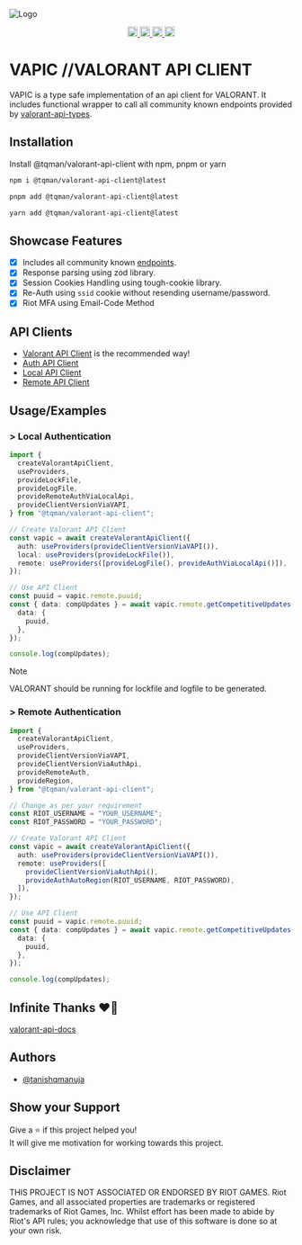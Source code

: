 ![Logo](https://raw.github.com/tanishqmanuja/valorant-api-client/main/assets/vapic-banner.png?maxAge=2592000)

<p align="center">
  <a href="https://github.com/tanishqmanuja/valorant-api-client">
      <img src="https://img.shields.io/github/actions/workflow/status/tanishqmanuja/valorant-api-client/ci.yaml?style=flat&logo=github&label=CI" alt="CI Status" height="18">
  </a>
  <a href="https://www.npmjs.com/package/@tqman/valorant-api-client">
    <img src="https://img.shields.io/npm/dm/@tqman/valorant-api-client.svg?style=flat&label=Downloads" alt="downloads" height="18">
  </a>
  <a href="https://www.npmjs.com/package/@tqman/valorant-api-client">
    <img src="https://img.shields.io/npm/v/@tqman/valorant-api-client.svg?style=flat&label=NPM" alt="npm version" height="18">
  </a>
  <a href="https://github.com/tanishqmanuja/valorant-api-client">
    <img src="https://img.shields.io/npm/l/@tqman/valorant-api-client.svg?style=flat&label=License" alt="MIT license" height="18">
  </a>
</p>

# VAPIC //VALORANT API CLIENT

VAPIC is a type safe implementation of an api client for VALORANT. It includes functional wrapper to call all community known endpoints provided by [valorant-api-types](https://www.npmjs.com/package/valorant-api-types).

## Installation

Install @tqman/valorant-api-client with npm, pnpm or yarn

```sh
npm i @tqman/valorant-api-client@latest
```

```sh
pnpm add @tqman/valorant-api-client@latest
```

```sh
yarn add @tqman/valorant-api-client@latest
```

## Showcase Features

- [x] Includes all community known [endpoints](https://valapidocs.techchrism.me/).
- [x] Response parsing using zod library.
- [x] Session Cookies Handling using tough-cookie library.
- [x] Re-Auth using `ssid` cookie without resending username/password.
- [x] Riot MFA using Email-Code Method

## API Clients

- [Valorant API Client](../docs/valorant-api-client.md) is the recommended way!
- [Auth API Client](../docs/auth-api-client.md)
- [Local API Client](../docs/local-api-client.md)
- [Remote API Client](../docs/remote-api-client.md)

## Usage/Examples

### > Local Authentication

```typescript
import {
  createValorantApiClient,
  useProviders,
  provideLockFile,
  provideLogFile,
  provideRemoteAuthViaLocalApi,
  provideClientVersionViaVAPI,
} from "@tqman/valorant-api-client";

// Create Valorant API Client
const vapic = await createValorantApiClient({
  auth: useProviders(provideClientVersionViaVAPI()),
  local: useProviders(provideLockFile()),
  remote: useProviders([provideLogFile(), provideAuthViaLocalApi()]),
});

// Use API Client
const puuid = vapic.remote.puuid;
const { data: compUpdates } = await vapic.remote.getCompetitiveUpdates({
  data: {
    puuid,
  },
});

console.log(compUpdates);
```

> [!NOTE]
> VALORANT should be running for lockfile and logfile to be generated.

### > Remote Authentication

```typescript
import {
  createValorantApiClient,
  useProviders,
  provideClientVersionViaVAPI,
  provideClientVersionViaAuthApi,
  provideRemoteAuth,
  provideRegion,
} from "@tqman/valorant-api-client";

// Change as per your requirement
const RIOT_USERNAME = "YOUR_USERNAME";
const RIOT_PASSWORD = "YOUR_PASSWORD";

// Create Valorant API Client
const vapic = await createValorantApiClient({
  auth: useProviders(provideClientVersionViaVAPI()),
  remote: useProviders([
    provideClientVersionViaAuthApi(),
    provideAuthAutoRegion(RIOT_USERNAME, RIOT_PASSWORD),
  ]),
});

// Use API Client
const puuid = vapic.remote.puuid;
const { data: compUpdates } = await vapic.remote.getCompetitiveUpdates({
  data: {
    puuid,
  },
});

console.log(compUpdates);
```

## Infinite Thanks ❤️‍🔥

[valorant-api-docs](https://github.com/techchrism/valorant-api-docs)

## Authors

- [@tanishqmanuja](https://www.github.com/tanishqmanuja)

## Show your Support

Give a ⭐️ if this project helped you! \
It will give me motivation for working towards this project.

## Disclaimer

THIS PROJECT IS NOT ASSOCIATED OR ENDORSED BY RIOT GAMES. Riot Games, and all associated properties are trademarks or registered trademarks of Riot Games, Inc. Whilst effort has been made to abide by Riot's API rules; you acknowledge that use of this software is done so at your own risk.
